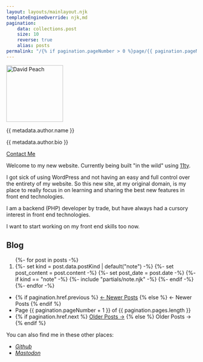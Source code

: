```yaml
---
layout: layouts/mainlayout.njk
templateEngineOverride: njk,md
pagination:
    data: collections.post
    size: 10
    reverse: true
    alias: posts
permalink: "/{% if pagination.pageNumber > 0 %}page/{{ pagination.pageNumber | plus: 1 }}/{% endif %}index.html"
---
```


<div class="h-card">
    <a class="u-url u-uid" rel="me" href="{{ metadata.url }}">
        <img class="u-photo" src="/assets/me.jpg" alt="David Peach" width="150px" height="150px">
    </a>
    <p class="p-name">{{ metadata.author.name }}</p>
    <p class="p-note">{{ metadata.author.bio }}</p>
    <a class="u-email" href="mailto:{{ metadata.author.email }}">Contact Me</a>
</div>

Welcome to my new website. Currently being built "in the wild" using [11ty](https://11ty.dev).

I got sick of using WordPress and not having an easy and full control over the entirety of my website. So this new site, at my original domain, is my place to 
really focus in on learning and sharing the best new features in front end technologies.

I am a backend (PHP) developer by trade, but have always had a cursory interest in front end technologies.

I want to start working on my front end skills too now.

## Blog

<ol role="list" class="archive-roll">
    {%- for post in posts -%}
    <li>
        <article class="h-entry">
            {%- set kind = post.data.postKind | default("note") -%}
            {%- set post_content = post.content -%}
            {%- set post_date = post.date -%}
            {%- if kind == "note" -%}
            {%-  include "partials/note.njk" -%}
            {%- endif -%}
        </article>
    </li>
    {%- endfor -%}
</ol>
<nav aria-label="Pagination">
    <ul class="pagination-list">
        <li>
            {% if pagination.href.previous %}
            <a href="{{ pagination.href.previous }}">← Newer Posts</a>
            {% else %}
            <span>← Newer Posts</span>
            {% endif %}
        </li>
        <li>
            Page {{ pagination.pageNumber + 1 }} of {{ pagination.pages.length }}
        </li>
        <li>
            {% if pagination.href.next %}
            <a href="{{ pagination.href.next }}">Older Posts →</a>
            {% else %}
            <span>Older Posts →</span>
            {% endif %}
        </li>
    </ul>
</nav>

You can also find me in these other places:

<ul>
    <li><address><a href="https://github.com/davidpeach">Github</a></address>
    <li><address><a href="https://phpc.social/@peach">Mastodon</a></address>
</ul>

